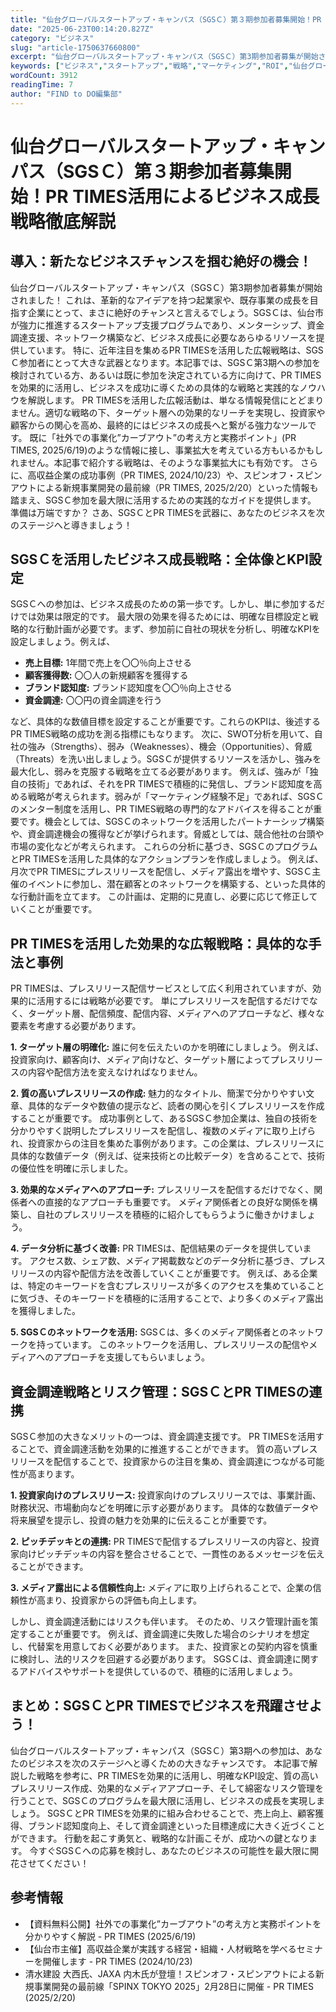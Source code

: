 ```yaml
---
title: "仙台グローバルスタートアップ・キャンパス（SGSＣ）第３期参加者募集開始！PR TIMES活用によるビジネス成長戦略徹底解説"
date: "2025-06-23T00:14:20.827Z"
category: "ビジネス"
slug: "article-1750637660800"
excerpt: "仙台グローバルスタートアップ・キャンパス（SGSＣ）第3期参加者募集が開始されました！  これは、革新的なアイデアを持つ起業家や、既存事業の成長を目指す企業にとって、まさに絶好のチャンスと言えるでしょう。SGSＣは、仙台市が強力に推進するスタートアップ支援プログラムであり、メンターシップ、資金調達支..."
keywords: ["ビジネス","スタートアップ","戦略","マーケティング","ROI","仙台グローバルスタートアップ・キャンパス","SGSＣ","第３期参加者募集開始！PR","TIMES活用によるビジネス成長戦略徹底解説"]
wordCount: 3912
readingTime: 7
author: "FIND to DO編集部"
---
```


# 仙台グローバルスタートアップ・キャンパス（SGSＣ）第３期参加者募集開始！PR TIMES活用によるビジネス成長戦略徹底解説

## 導入：新たなビジネスチャンスを掴む絶好の機会！

仙台グローバルスタートアップ・キャンパス（SGSＣ）第3期参加者募集が開始されました！  これは、革新的なアイデアを持つ起業家や、既存事業の成長を目指す企業にとって、まさに絶好のチャンスと言えるでしょう。SGSＣは、仙台市が強力に推進するスタートアップ支援プログラムであり、メンターシップ、資金調達支援、ネットワーク構築など、ビジネス成長に必要なあらゆるリソースを提供しています。  特に、近年注目を集めるPR TIMESを活用した広報戦略は、SGSＣ参加者にとって大きな武器となります。本記事では、SGSＣ第3期への参加を検討されている方、あるいは既に参加を決定されている方に向けて、PR TIMESを効果的に活用し、ビジネスを成功に導くための具体的な戦略と実践的なノウハウを解説します。  PR TIMESを活用した広報活動は、単なる情報発信にとどまりません。適切な戦略の下、ターゲット層への効果的なリーチを実現し、投資家や顧客からの関心を高め、最終的にはビジネスの成長へと繋がる強力なツールです。  既に「社外での事業化”カーブアウト”の考え方と実務ポイント」(PR TIMES, 2025/6/19)のような情報に接し、事業拡大を考えている方もいるかもしれません。本記事で紹介する戦略は、そのような事業拡大にも有効です。  さらに、高収益企業の成功事例（PR TIMES, 2024/10/23）や、スピンオフ・スピンアウトによる新規事業開発の最前線（PR TIMES, 2025/2/20）といった情報も踏まえ、SGSＣ参加を最大限に活用するための実践的なガイドを提供します。  準備は万端ですか？  さあ、SGSＣとPR TIMESを武器に、あなたのビジネスを次のステージへと導きましょう！


## SGSＣを活用したビジネス成長戦略：全体像とKPI設定

SGSＣへの参加は、ビジネス成長のための第一歩です。しかし、単に参加するだけでは効果は限定的です。  最大限の効果を得るためには、明確な目標設定と戦略的な行動計画が必要です。まず、参加前に自社の現状を分析し、明確なKPIを設定しましょう。例えば、

* **売上目標:** 1年間で売上を〇〇％向上させる
* **顧客獲得数:** 〇〇人の新規顧客を獲得する
* **ブランド認知度:** ブランド認知度を〇〇％向上させる
* **資金調達:** 〇〇円の資金調達を行う

など、具体的な数値目標を設定することが重要です。これらのKPIは、後述するPR TIMES戦略の成功を測る指標にもなります。  次に、SWOT分析を用いて、自社の強み（Strengths）、弱み（Weaknesses）、機会（Opportunities）、脅威（Threats）を洗い出しましょう。SGSＣが提供するリソースを活かし、強みを最大化し、弱みを克服する戦略を立てる必要があります。  例えば、強みが「独自の技術」であれば、それをPR TIMESで積極的に発信し、ブランド認知度を高める戦略が考えられます。弱みが「マーケティング経験不足」であれば、SGSＣのメンター制度を活用し、PR TIMES戦略の専門的なアドバイスを得ることが重要です。機会としては、SGSＣのネットワークを活用したパートナーシップ構築や、資金調達機会の獲得などが挙げられます。脅威としては、競合他社の台頭や市場の変化などが考えられます。  これらの分析に基づき、SGSＣのプログラムとPR TIMESを活用した具体的なアクションプランを作成しましょう。  例えば、月次でPR TIMESにプレスリリースを配信し、メディア露出を増やす、SGSＣ主催のイベントに参加し、潜在顧客とのネットワークを構築する、といった具体的な行動計画を立てます。  この計画は、定期的に見直し、必要に応じて修正していくことが重要です。


## PR TIMESを活用した効果的な広報戦略：具体的な手法と事例

PR TIMESは、プレスリリース配信サービスとして広く利用されていますが、効果的に活用するには戦略が必要です。  単にプレスリリースを配信するだけでなく、ターゲット層、配信頻度、配信内容、メディアへのアプローチなど、様々な要素を考慮する必要があります。

**1. ターゲット層の明確化:**  誰に何を伝えたいのかを明確にしましょう。  例えば、投資家向け、顧客向け、メディア向けなど、ターゲット層によってプレスリリースの内容や配信方法を変えなければなりません。

**2. 質の高いプレスリリースの作成:**  魅力的なタイトル、簡潔で分かりやすい文章、具体的なデータや数値の提示など、読者の関心を引くプレスリリースを作成することが重要です。  成功事例として、あるSGSＣ参加企業は、独自の技術を分かりやすく説明したプレスリリースを配信し、複数のメディアに取り上げられ、投資家からの注目を集めた事例があります。この企業は、プレスリリースに具体的な数値データ（例えば、従来技術との比較データ）を含めることで、技術の優位性を明確に示しました。

**3. 効果的なメディアへのアプローチ:**  プレスリリースを配信するだけでなく、関係者への直接的なアプローチも重要です。  メディア関係者との良好な関係を構築し、自社のプレスリリースを積極的に紹介してもらうように働きかけましょう。

**4. データ分析に基づく改善:**  PR TIMESは、配信結果のデータを提供しています。  アクセス数、シェア数、メディア掲載数などのデータ分析に基づき、プレスリリースの内容や配信方法を改善していくことが重要です。  例えば、ある企業は、特定のキーワードを含むプレスリリースが多くのアクセスを集めていることに気づき、そのキーワードを積極的に活用することで、より多くのメディア露出を獲得しました。

**5.  SGSＣのネットワークを活用:** SGSＣは、多くのメディア関係者とのネットワークを持っています。  このネットワークを活用し、プレスリリースの配信やメディアへのアプローチを支援してもらいましょう。


## 資金調達戦略とリスク管理：SGSＣとPR TIMESの連携

SGSＣ参加の大きなメリットの一つは、資金調達支援です。  PR TIMESを活用することで、資金調達活動を効果的に推進することができます。  質の高いプレスリリースを配信することで、投資家からの注目を集め、資金調達につながる可能性が高まります。

**1. 投資家向けのプレスリリース:**  投資家向けのプレスリリースでは、事業計画、財務状況、市場動向などを明確に示す必要があります。  具体的な数値データや将来展望を提示し、投資の魅力を効果的に伝えることが重要です。

**2.  ピッチデッキとの連携:**  PR TIMESで配信するプレスリリースの内容と、投資家向けピッチデッキの内容を整合させることで、一貫性のあるメッセージを伝えることができます。

**3.  メディア露出による信頼性向上:**  メディアに取り上げられることで、企業の信頼性が高まり、投資家からの評価も向上します。

しかし、資金調達活動にはリスクも伴います。  そのため、リスク管理計画を策定することが重要です。  例えば、資金調達に失敗した場合のシナリオを想定し、代替案を用意しておく必要があります。  また、投資家との契約内容を慎重に検討し、法的リスクを回避する必要があります。  SGSＣは、資金調達に関するアドバイスやサポートを提供しているので、積極的に活用しましょう。


## まとめ：SGSＣとPR TIMESでビジネスを飛躍させよう！

仙台グローバルスタートアップ・キャンパス（SGSＣ）第3期への参加は、あなたのビジネスを次のステージへと導くための大きなチャンスです。  本記事で解説した戦略を参考に、PR TIMESを効果的に活用し、明確なKPI設定、質の高いプレスリリース作成、効果的なメディアアプローチ、そして綿密なリスク管理を行うことで、SGSＣのプログラムを最大限に活用し、ビジネスの成長を実現しましょう。  SGSＣとPR TIMESを効果的に組み合わせることで、売上向上、顧客獲得、ブランド認知度向上、そして資金調達といった目標達成に大きく近づくことができます。  行動を起こす勇気と、戦略的な計画こそが、成功への鍵となります。  今すぐSGSＣへの応募を検討し、あなたのビジネスの可能性を最大限に開花させてください！


## 参考情報

* 【資料無料公開】社外での事業化”カーブアウト”の考え方と実務ポイントを分かりやすく解説 - PR TIMES (2025/6/19)
* 【仙台市主催】高収益企業が実践する経営・組織・人材戦略を学べるセミナーを開催します - PR TIMES (2024/10/23)
* 清水建設 大西氏、JAXA 内木氏が登壇！スピンオフ・スピンアウトによる新規事業開発の最前線「SPINX TOKYO 2025」2月28日に開催 - PR TIMES (2025/2/20)

